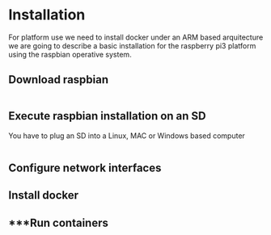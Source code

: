 
# Installation

For platform use we need to install docker under an ARM based arquitecture 
we are going to describe a basic installation for the raspberry pi3 platform using the raspbian operative system.

## Download raspbian
```wget https://downloads.raspberrypi.org/raspbian_lite_latest
```
## Execute raspbian installation on an SD
You have to plug an SD into a Linux, MAC or Windows based computer
```dd bs=4M if=2017-11-29-raspbian-stretch.img of=/dev/sdX conv=fsync
```
## Configure network interfaces


## Install docker
## ***Run containers
